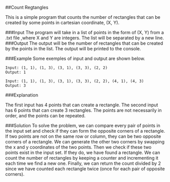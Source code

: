 ##Count Regtangles 

This is a simple program that counts the number of rectangles that can be created by some points in cartesian coordinate, (X, Y).

###Input
The program will take in a list of points in the form of (X, Y) from a .txt file ,where X and Y are integers. The list will be separated by a new line.
###Output
The output will be the number of rectangles that can be created by the points in the list. The output will be printed to the console.

###Example
Some exemples of input and output are shown below.

```
Input: (1, 1), (1, 3), (3, 1), (3, 3), (2, 2)
Output: 1

Input: (1, 1), (1, 3), (3, 1), (3, 3), (2, 2), (4, 1), (4, 3)
Output: 3

```

###Explanation

The first input has 4 points that can create a rectangle. The second input has 6 points that can create 3 rectangles. The points are not necessarily in order, and the points can be repeated.

###Solution
To solve the problem, we can compare every pair of points in the input set and check if 
they can form the opposite corners of a rectangle. 
If two points are not on the same row or column, they can be two opposite corners of a rectangle. 
We can generate the other two corners by swapping the x and y coordinates of the two points. 
Then we check if these two points exist in the input set.
If they do, we have found a rectangle. 
We can count the number of rectangles by keeping a counter and incrementing it each time we find a new one. 
Finally, we can return the count divided by 2 since we have counted each rectangle twice (once for each pair of opposite corners).



